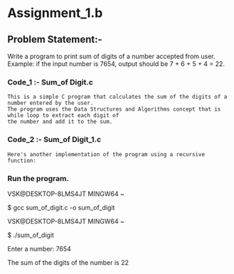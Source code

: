 
# Assignment_1.b

## Problem Statement:-

Write a program to print sum of digits of a number accepted from user. Example: if the 
input number is 7654, output should be 7 + 6 + 5 + 4 = 22.

### Code_1 :- Sum_of Digit.c
    
    This is a simple C program that calculates the sum of the digits of a number entered by the user. 
    The program uses the Data Structures and Algorithms concept that is while loop to extract each digit of 
    the number and add it to the sum.

  

### Code_2 :- Sum_of Digit_1.c

    Here's another implementation of the program using a recursive function:


### Run the program.

VSK@DESKTOP-8LMS4JT MINGW64 ~

$ gcc sum_of_digit.c -o sum_of_digit

VSK@DESKTOP-8LMS4JT MINGW64 ~

$ ./sum_of_digit

Enter a number: 7654

The sum of the digits of the number is 22


